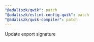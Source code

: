 ```yaml
---
"@adaliszk/qwik": patch
"@adaliszk/eslint-config-qwik": patch
"@adaliszk/qwik-compiler": patch
---
```


Update export signature
